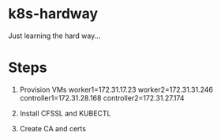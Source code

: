 # k8s-hardway
Just learning the hard way...

# Steps
1. Provision VMs 
  worker1=172.31.17.23
  worker2=172.31.31.246
  controller1=172.31.28.168
  controller2=172.31.27.174


3. Install CFSSL and KUBECTL
4. Create CA and certs
